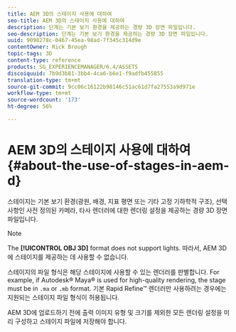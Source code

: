 ```yaml
---
title: AEM 3D의 스테이지 사용에 대하여
seo-title: AEM 3D의 스테이지 사용에 대하여
description: 단계는 기본 보기 환경을 제공하는 경량 3D 장면 파일입니다.
seo-description: 단계는 기본 보기 환경을 제공하는 경량 3D 장면 파일입니다.
uuid: 9098278c-0467-45ea-98ad-7f345c314d9e
contentOwner: Rick Brough
topic-tags: 3D
content-type: reference
products: SG_EXPERIENCEMANAGER/6.4/ASSETS
discoiquuid: 7b9d3b81-3bb4-4ca6-b6e1-f9adfb455855
translation-type: tm+mt
source-git-commit: 9cc06c16122b98146c51ac61d7fa27553a9d971e
workflow-type: tm+mt
source-wordcount: '173'
ht-degree: 56%

---
```



# AEM 3D의 스테이지 사용에 대하여 {#about-the-use-of-stages-in-aem-d}

스테이지는 기본 보기 환경(광원, 배경, 지표 평면 또는 기타 고정 기하학적 구조), 선택 사항인 사전 정의된 카메라, 타사 렌더러에 대한 렌더링 설정을 제공하는 경량 3D 장면 파일입니다.

>[!NOTE]
>
>The **[!UICONTROL OBJ 3D]** format does not support lights. 따라서, AEM 3D에 스테이지를 제공하는 데 사용할 수 없습니다.

스테이지의 파일 형식은 해당 스테이지에 사용할 수 있는 렌더러를 판별합니다. For example, if Autodesk® Maya® is used for high-quality rendering, the stage must be in `.ma` or `.mb` format. 기본 Rapid Refine™ 렌더러만 사용하려는 경우에는 지원되는 스테이지 파일 형식이 허용됩니다.

AEM 3D에 업로드하기 전에 출력 이미지 유형 및 크기를 제외한 모든 렌더링 설정을 미리 구성하고 스테이지 파일에 저장해야 합니다.